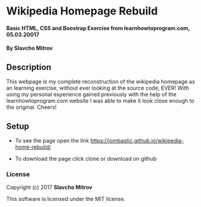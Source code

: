# Wikipedia Homepage Rebuild

#### Basic HTML, CSS and Boostrap Exercise from learnhowtoprogram.com, 05.03.20017

#### By Slavcho Mitrov

## Description

This webpage is my complete reconstruction of the wikipedia homepage as an learning exercise, without ever looking at the source code, EVER! With using my personal experience gained previously with the help of the learnhowtoprogram.com website I was able to make it look close enough to the original. Cheers!

## Setup

* To see the page open the link https://jombastic.github.io/wikipedia-home-rebuild/

* To download the page click clone or download on github

### License

Copyright (c) 2017 **Slavcho Mitrov**

This software is licensed under the MIT license.
